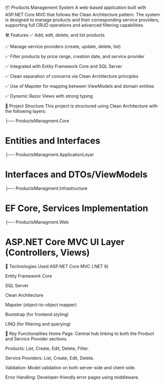 📦 Products Management System
A web-based application built with ASP.NET Core MVC that follows the Clean Architecture pattern. 
The system is designed to manage products and their corresponding service providers, supporting full CRUD operations and advanced filtering capabilities.



🛠 Features
✅ Add, edit, delete, and list products

✅ Manage service providers (create, update, delete, list)

✅ Filter products by price range, creation date, and service provider

✅ Integrated with Entity Framework Core and SQL Server

✅ Clean separation of concerns via Clean Architecture principles

✅ Use of Mapster for mapping between ViewModels and domain entities

✅ Dynamic Razor Views with strong typing

🧱 Project Structure
This project is structured using Clean Architecture with the following layers:

├── ProductsManagment.Core             
# Entities and Interfaces
├── ProductsManagment.ApplicationLeyar 
# Interfaces and DTOs/ViewModels
├── ProductsManagment.Infrastructure   
# EF Core, Services Implementation
├── ProductsManagment.Web              
# ASP.NET Core MVC UI Layer (Controllers, Views)

🔧 Technologies Used
ASP.NET Core MVC (.NET 8)

Entity Framework Core

SQL Server

Clean Architecture

Mapster (object-to-object mapper)

Bootstrap (for frontend styling)

LINQ (for filtering and querying)

📂 Key Functionalities
Home Page: Central hub linking to both the Product and Service Provider sections.

Products: List, Create, Edit, Delete, Filter.

Service Providers: List, Create, Edit, Delete.

Validation: Model validation on both server-side and client-side.

Error Handling: Developer-friendly error pages using middleware.



